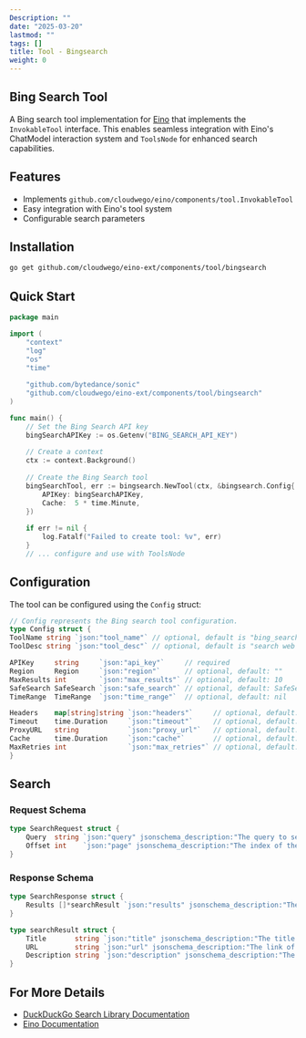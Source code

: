 ```yaml
---
Description: ""
date: "2025-03-20"
lastmod: ""
tags: []
title: Tool - Bingsearch
weight: 0
---
```


## Bing Search Tool

A Bing search tool implementation for [Eino](https://github.com/cloudwego/eino) that implements the `InvokableTool` interface. This enables seamless integration with Eino's ChatModel interaction system and `ToolsNode` for enhanced search capabilities.

## Features

- Implements `github.com/cloudwego/eino/components/tool.InvokableTool`
- Easy integration with Eino's tool system
- Configurable search parameters

## Installation

```bash
go get github.com/cloudwego/eino-ext/components/tool/bingsearch
```

## Quick Start

```go
package main

import (
	"context"
	"log"
	"os"
	"time"
	
	"github.com/bytedance/sonic"
	"github.com/cloudwego/eino-ext/components/tool/bingsearch"
)

func main() {
	// Set the Bing Search API key
	bingSearchAPIKey := os.Getenv("BING_SEARCH_API_KEY")
	
	// Create a context
	ctx := context.Background()
	
	// Create the Bing Search tool
	bingSearchTool, err := bingsearch.NewTool(ctx, &bingsearch.Config{
		APIKey: bingSearchAPIKey,
		Cache:  5 * time.Minute,
	})
	
	if err != nil {
		log.Fatalf("Failed to create tool: %v", err)
	}
	// ... configure and use with ToolsNode
```

## Configuration

The tool can be configured using the `Config` struct:

```go
// Config represents the Bing search tool configuration.
type Config struct {
ToolName string `json:"tool_name"` // optional, default is "bing_search"
ToolDesc string `json:"tool_desc"` // optional, default is "search web for information by bing"

APIKey     string     `json:"api_key"`     // required
Region     Region     `json:"region"`      // optional, default: ""
MaxResults int        `json:"max_results"` // optional, default: 10
SafeSearch SafeSearch `json:"safe_search"` // optional, default: SafeSearchModerate
TimeRange  TimeRange  `json:"time_range"`  // optional, default: nil

Headers    map[string]string `json:"headers"`     // optional, default: map[string]string{}
Timeout    time.Duration     `json:"timeout"`     // optional, default: 30 * time.Second
ProxyURL   string            `json:"proxy_url"`   // optional, default: ""
Cache      time.Duration     `json:"cache"`       // optional, default: 0 (disabled)
MaxRetries int               `json:"max_retries"` // optional, default: 3
}
```

## Search

### Request Schema
```go
type SearchRequest struct {
    Query  string `json:"query" jsonschema_description:"The query to search the web for"`
    Offset int    `json:"page" jsonschema_description:"The index of the first result to return, default is 0"`
}
```

### Response Schema
```go
type SearchResponse struct {
    Results []*searchResult `json:"results" jsonschema_description:"The results of the search"`
}

type searchResult struct {
    Title       string `json:"title" jsonschema_description:"The title of the search result"`
    URL         string `json:"url" jsonschema_description:"The link of the search result"`
    Description string `json:"description" jsonschema_description:"The description of the search result"`
}
```

## For More Details

- [DuckDuckGo Search Library Documentation](ddgsearch/README.md)
- [Eino Documentation](https://github.com/cloudwego/eino)
